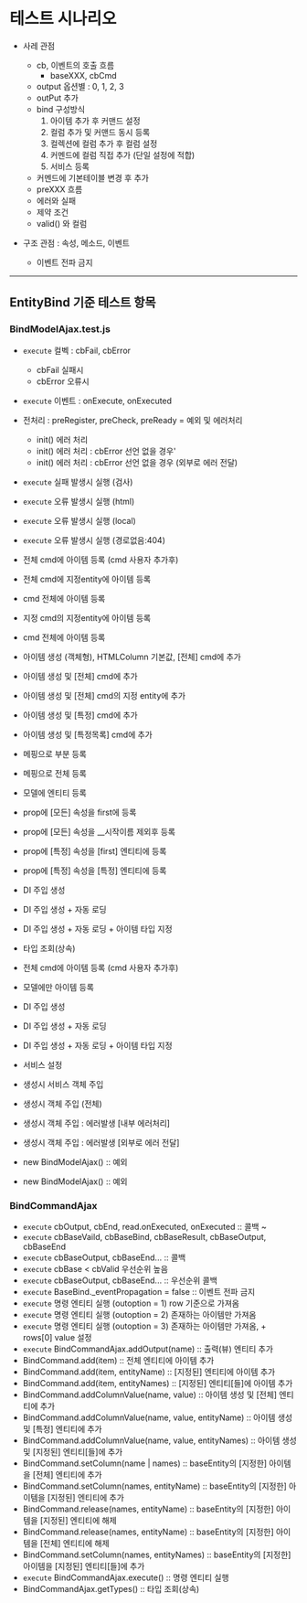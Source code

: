 # 테스트 시나리오

- 사레 관점 
    - cb, 이벤트의 호출 흐름
        - baseXXX, cbCmd
    - output 옵션별 : 0, 1, 2, 3
    - outPut 추가
    - bind 구성방식
        1. 아이템 추가 후 커맨드 설정
        2. 컬럼 추가 및 커맨드 동시 등록
        3. 컬렉션에 컬럼 추가 후 컬럼 설정
        4. 커멘드에 컬럼 직접 추가 (단일 설정에 적합)
        5. 서비스 등록
    - 커멘드에 기본테이블 변경 후 추가
    - preXXX 흐름
    - 에러와 실패
    - 제약 조건
    - valid() 와 컬럼


- 구조 관점 : 속성, 메소드, 이벤트
    - 이벤트 전파 금지


_____________

## EntityBind 기준 테스트 항목

### BindModelAjax.test.js
- `execute` 컬벡 : cbFail, cbError
    + cbFail 실패시
    + cbError 오류시
- `execute` 이벤트 : onExecute, onExecuted
- 전처리 : preRegister, preCheck, preReady = 예외 및 에러처리
    + init() 에러 처리
    + init() 에러 처리 : cbError 선언 없을 경우'
    + init() 에러 처리 : cbError 선언 없을 경우 (외부로 에러 전달)
- `execute` 실패 발생시 실행 (검사)
- `execute` 오류 발생시 실행 (html)
- `execute` 오류 발생시 실행 (local)
- `execute` 오류 발생시 실행 (경로없음:404)

- 전체 cmd에 아이템 등록 (cmd 사용자 추가후)
- 전체 cmd에 지정entity에 아이템 등록 
- cmd 전체에 아이템 등록
- 지정 cmd의 지정entity에 아이템 등록
- cmd 전체에 아이템 등록
- 아이템 생성 (객체형), HTMLColumn 기본값, [전체] cmd에 추가
- 아이템 생성 및 [전체] cmd에 추가
- 아이템 생성 및 [전체] cmd의 지정 entity에 추가
- 아이템 생성 및 [특정] cmd에 추가
- 아이템 생성 및 [특정목록] cmd에 추가
- 메핑으로 부분 등록 
- 메핑으로 전체 등록
- 모델에 엔티티 등록
- prop에 [모든] 속성을 first에 등록
- prop에 [모든] 속성을 __시작이름 제외후 등록
- prop에 [특정] 속성을  [first] 엔티티에 등록 
- prop에 [특정] 속성을  [특정] 엔티티에 등록
- DI 주입 생성
- DI 주입 생성 + 자동 로딩
- DI 주입 생성 + 자동 로딩 + 아이템 타입 지정
- 타입 조회(상속)
- 전체 cmd에 아이템 등록 (cmd 사용자 추가후)
- 모델에만 아이템 등록
- DI 주입 생성
- DI 주입 생성 + 자동 로딩
- DI 주입 생성 + 자동 로딩 + 아이템 타입 지정
- 서비스 설정
- 생성시 서비스 객체 주입
- 생성시 객체 주입 (전체)
- 생성시 객체 주입 : 에러발생 [내부 에러처리]
- 생성시 객체 주입 : 에러발생 [외부로 에러 전달]
- new BindModelAjax()  :: 예외
- new BindModelAjax()  :: 예외


### BindCommandAjax
- `execute` cbOutput, cbEnd, read.onExecuted, onExecuted :: 콜백 ~
- `execute` cbBaseVaild, cbBaseBind, cbBaseResult, cbBaseOutput, cbBaseEnd
- `execute` cbBaseOutput, cbBaseEnd... :: 콜백
- `execute` cbBase < cbValid 우선순위 높음
- `execute` cbBaseOutput, cbBaseEnd... :: 우선순위 콜백
- `execute` BaseBind._eventPropagation = false        :: 이벤트 전파 금지 
- `execute` 명령 엔티티 실행 (outoption = 1) row 기준으로 가져옴
- `execute` 명령 엔티티 실행 (outoption = 2) 존재하는 아이템만 가져옴 
- `execute` 명령 엔티티 실행 (outoption = 3) 존재하는 아이템만 가져옴, + rows[0] value 설정
- `execute` BindCommandAjax.addOutput(name) :: 출력(뷰) 엔티티 추가
- BindCommand.add(item) :: 전체 엔티티에 아이템 추가
- BindCommand.add(item, entityName) :: [지정된] 엔티티에 아이템 추가 
- BindCommand.add(item, entityNames) :: [지정된] 엔티티[들]에 아이템 추가
- BindCommand.addColumnValue(name, value) :: 아이템 생성 및 [전체] 엔티티에 추가
- BindCommand.addColumnValue(name, value, entityName) :: 아이템 생성 및 [특정] 엔티티에 추가
- BindCommand.addColumnValue(name, value, entityNames) :: 아이템 생성 및 [지정된] 엔티티[들]에 추가 
- BindCommand.setColumn(name | names) :: baseEntity의 [지정한] 아이템을 [전체] 엔티티에 추가
- BindCommand.setColumn(names, entityName) :: baseEntity의 [지정한] 아이템을 [지정된] 엔티티에 추가 
- BindCommand.release(names, entityName) :: baseEntity의 [지정한] 아이템을 [지정된] 엔티티에 해제
- BindCommand.release(names, entityName) :: baseEntity의 [지정한] 아이템을 [전체] 엔티티에 해제 
- BindCommand.setColumn(names, entityNames) :: baseEntity의 [지정한] 아이템을 [지정된] 엔티티[들]에 추가
- `execute` BindCommandAjax.execute() :: 명령 엔티티 실행
- BindCommandAjax.getTypes() :: 타입 조회(상속) 
